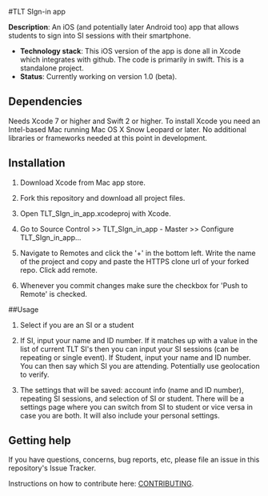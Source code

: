 #TLT SIgn-in app

**Description**:  An iOS (and potentially later Android too) app that allows students to sign into SI sessions with their smartphone.

- **Technology stack**: This iOS version of the app is done all in Xcode which integrates with github. The code is primarily in swift. This is a standalone project.
- **Status**:  Currently working on version 1.0 (beta).

## Dependencies

Needs Xcode 7 or higher and Swift 2 or higher. To install Xcode you need an Intel-based Mac running Mac OS X Snow Leopard or later. No additional libraries or frameworks needed at this point in development.

## Installation

1. Download Xcode from Mac app store.

2. Fork this repository and download all project files.

3. Open TLT_SIgn_in_app.xcodeproj with Xcode.

4. Go to Source Control >> TLT_SIgn_in_app - Master >> Configure TLT_SIgn_in_app...

5. Navigate to Remotes and click the '+' in the bottom left. Write the name of the project and copy and paste the HTTPS clone url of your forked repo. Click add remote.

6. Whenever you commit changes make sure the checkbox for 'Push to Remote' is checked.

##Usage

1. Select if you are an SI or a student

2. If SI, input your name and ID number. If it matches up with a value in the list of current TLT SI's then you can input your SI sessions (can be repeating or single event).
If Student, input your name and ID number. You can then say which SI you are attending. 
Potentially use geolocation to verify.

3. The settings that will be saved: account info (name and ID number), repeating SI sessions, and selection of SI or student. There will be a settings page where you can switch from SI to student or vice versa in case you are both. It will also include your personal settings.

## Getting help

If you have questions, concerns, bug reports, etc, please file an issue in this repository's Issue Tracker.

Instructions on how to contribute here: [CONTRIBUTING](CONTRIBUTING.md).

